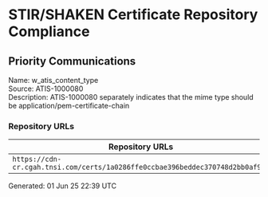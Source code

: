 # STIR/SHAKEN Certificate Repository Compliance

## Priority Communications

Name: w_atis_content_type\
Source: ATIS-1000080\
Description: ATIS-1000080 separately indicates that the mime type should be application/pem-certificate-chain
### Repository URLs

| Repository URLs | Not After |  Problems | Link |
|-----------------|-----------|-----------|------|
| `https://cdn-cr.cgah.tnsi.com/certs/1a0286ffe0ccbae396beddec370748d2bb0af933` | 07&#160;Sep&#160;25&#160;16:04&#160;UTC | true | [view](../../REPOS/aa85da007bb0d53a436ac8c66ef811562f768ed2/README.md) |


Generated: 01 Jun 25 22:39 UTC